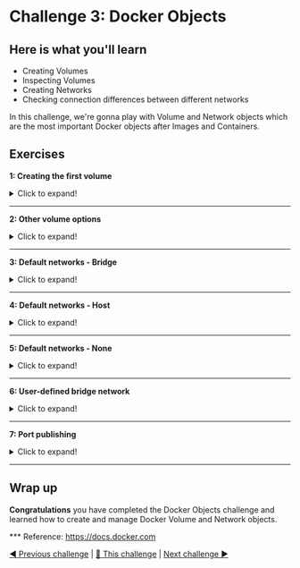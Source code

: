 # Challenge 3: Docker Objects

## Here is what you'll learn

- Creating Volumes
- Inspecting Volumes
- Creating Networks
- Checking connection differences between different networks

In this challenge, we're gonna play with Volume and Network objects which are the most important Docker objects after Images and Containers. 


## Exercises


**1: Creating the first volume**
<details>
  <summary>Click to expand!</summary>

Docker volumes are docker objects, just like containers and images. We create them just like creating images or containers. By default, we create them on the host where Docker daemon is running. But if we want, they can be created using various volume plug-ins and these plug-ins allow us to store the data, for example on a nfs drive or on the cloud. 
After the volume is created, we can mount that volume to any folder inside the container. From that moment, any files written to that folder will be physically stored in the volume. This way, we can keep these files longer than the container's lifetime. Any file in the container is deleted and lost, when container is deleted. Volumes allow us to keep files independent of containers' lifetime. Let's create our first volume and see that in action. 

First let's check if there is any volume has been created on the host before. 

Type: 
```shell
$  docker volume ls
```
Output will be something like:
```shell
DRIVER              VOLUME NAME
 ```

We don't have any volume at the moment. Let's create the first one. For that, we're gonna use ```docker volume create``` command without any option. If we want to use any specific volume driver, we would use ```-d``` option but we want to create a local volume so we don't have to specify a driver. 

Type: 
```shell
$  docker volume create first_volume
```
Output will be something like:
```shell
first_volume
 ```

We've just created our first volume. Now it's time to inspect it and see the details. 

Type: 
```shell
$ docker volume inspect first_volume
```
Output will be something like:
```shell
[
    {
        "CreatedAt": "2020-06-04T13:33:47Z",
        "Driver": "local",
        "Labels": {},
        "Mountpoint": "/var/lib/docker/volumes/first_volume/_data",
        "Name": "first_volume",
        "Options": {},
        "Scope": "local"
    }
]
```
I want you to pay attention to  ```"Mountpoint":``` section of this output. This is literally the path where this volume is located. Any file in this volume is actually stored in this path. Docker Desktop for Windows and Docker Desktop for Mac spin up a lightweight vm and run Docker daemon inside that. Therefore we can't access to this path but if you run Docker daemon on any Linux VM, cd to that path and you can see the files stored in it. Ok, now we have an empty volume. We can mount that volume to a container. It's really easy. The option that we'll use is ```-v``` and the rule is always ```volume-name``` ```:``` ```container-path```. Let's say we want to mount the volume called ```first_volume``` to the folder ```/test```. Our option would be ```-v first_volume:/test```. If this folder doesn't exist in the image, the folder will be created when container is created.

Now it's time to create a container and mount that volume. We're gonna create a new interactive container from ubuntu image and connect to its bash shell. ```first_volume``` will be mounted to container's ```/test``` folder. After it's created, we'll switch to ```/test``` directory and create a file called ```test.txt``` and exit.

(We will use another useful option too, which is ```--rm```. If you create a Docker container with ```--rm```, the container will be automatically deleted when it's exited. Therefore you don't need to manually clean later. Please use with caution.)

Type: 
```shell
$ docker container run -it --rm -v first_volume:/test ubuntu bash
```
Output will be something like:
```shell
root@666540d6384b:/#
```

Now we're connected to the container. Let's jump to the /test folder and create a file in it. 

```shell
root@666540d6384b:/# cd /test
root@666540d6384b:/test# echo "this is a test line" > test.txt
root@666540d6384b:/test# ls
test.txt
root@666540d6384b:/test# exit
exit
```

When we exited, the container stopped working. We created that container with ```--rm``` therefore container is deleted too. You can check this by typing ```docker ps -a```. There shouldn't be any running or stopped container at the moment. ```first_volume``` has been mounted to this container's ```/test``` folder. Therefore anything was written to that folder actually was written to the volume. Container was deleted but volume still remains. So our data too. Let's create another container and see that. This time we're gonna create another container from alpine image to see that it doesn't matter which image we use. 

Type: 
```shell
$ docker container run -it --rm -v first_volume:/test2 alpine sh
```
Output will be something like:
```shell
Unable to find image 'alpine:latest' locally
latest: Pulling from library/alpine
df20fa9351a1: Pull complete
Digest: sha256:185518070891758909c9f839cf4ca393ee977ac378609f700f60a771a2dfe321
Status: Downloaded newer image for alpine:latest
/ #
```

We're connected to the container. Let's jump to the ```/test2``` folder and check if file is there.  

```shell
/ # cd /test2
/test2 # ls
test.txt
/test2 # cat test.txt
this is a test line
/test2 # exit
```

Yes! The file is there. As you can see, we kept our data longer than the container's lifetime. Don't forget, containers are disposable and can be deleted but your data doesn't need to be.
</details>

***
**2: Other volume options**
<details>
  <summary>Click to expand!</summary>

Another use case of the volumes is that you can mount the same volume to multiple containers at the same time. Let's try that.


Type: 
```shell
$ docker container run -it --rm --name con1 -v first_volume:/test ubuntu bash
```
Output will be something like:
```shell
root@70fd46786a11:/#
```

We've created a new container and connected to its bash shell. Also ```first_volume``` is mounted to the ```/test``` folder. While this is running let's open a 2nd terminal window and create another container and mount the same volume too. 


Type: 
```shell
$ docker container run -it --rm --name con2 -v first_volume:/test2 ubuntu bash
```
Output will be something like:
```shell
root@7c697541e9ed:/#
```


Now we have 2 containers. con1 and con2. ```first_volume``` is mounted to con1's ```/test``` folder and also it's mounted to con2's ```/test2``` folder. Let's create a file in the ```/test2``` folder at con2. 

```shell
root@7c697541e9ed:/# cd /test2
root@7c697541e9ed:/test2# touch from-con2.txt
root@7c697541e9ed:/test2# ls
from-con2.txt  test.txt
root@7c697541e9ed:/test2#
```

After that just turn back to 1st terminal window. It's connected to con1's bash shell. Jump to the ```/test``` folder and see that file is seen from there too. 

```shell
root@70fd46786a11:/# cd /test
root@70fd46786a11:/test# ls
from-con2.txt  test.txt
root@70fd46786a11:/test#
```

This time, we'll create another container and mount ```first_volume``` to ```/test3``` folder but this time the volume will be mounted read only. For that, we're gonna use ```:ro``` option. Open another terminal window and;

Type: 
```shell
$ docker container run -it --rm --name con3 -v first_volume:/test3:ro ubuntu bash
```
Output will be something like:
```shell
root@0f00f388b5e8:/#
```
cd to ```/test3``` and try to create or delete any file. You're gonna get an error message because volume is mounted as read-only. 

```shell
root@0f00f388b5e8:/# cd /test3
root@0f00f388b5e8:/test3# ls
from-con2.txt  test.txt
root@0f00f388b5e8:/test3# rm test.txt
rm: cannot remove 'test.txt': Read-only file system
root@0f00f388b5e8:/test3# touch newfile.txt
touch: cannot touch 'newfile.txt': Read-only file system
root@0f00f388b5e8:/test3#
```

Type ```exit``` in all 3 terminals. This will close the containers and they'll be automatically deleted. But volume will not be deleted. Therefore we're gonna keep the files that we need. But now, we're done our exercise so we can delete this volume too.

Type: 
```shell
$ docker volume rm first_volume
```
Output will be something like:
```shell
first_volume
```
</details>

***
**3: Default networks - Bridge**
<details>
  <summary>Click to expand!</summary>

Let's get started. First we're gonna list current network objects.

Type: 
```shell
$ docker network ls
```
Output will be something like:
```shell
NETWORK ID          NAME                DRIVER              SCOPE
0a63e660c39f        bridge              bridge              local
a4c8780d68f4        host                host                local
3f2520a5781c        none                null                local
```
When Docker engine is installed, a default bridge network (also called bridge) is created automatically and newly-started containers connect to it unless otherwise specified. In addition to that, two other networks are created too. Which are host and none. 

All containers without a ```--network``` option specified are attached to the default bridge network. Containers on the default bridge network can access each other by their IP addresses. You can also create user-defined custom bridge networks. But we'll come to that later. For now, let's inspect the default bridge network.

Type: 
```shell
$ docker network inspect bridge
```
Output will be something like:
```shell
[
    {
        "Name": "bridge",
        "Id": "0a63e660c39f21b42b1c7722edf80667036af813820a743e900b65cf4d245314",
        "Created": "2020-07-29T18:01:01.192938Z",
        "Scope": "local",
        "Driver": "bridge",
        "EnableIPv6": false,
        "IPAM": {
            "Driver": "default",
            "Options": null,
            "Config": [
                {
                    "Subnet": "172.17.0.0/16",
                    "Gateway": "172.17.0.1"
                }
            ]
        },
        "Internal": false,
        "Attachable": false,
        "Ingress": false,
        "ConfigFrom": {
            "Network": ""
        },
        "ConfigOnly": false,
        "Containers": {},
        "Options": {
            "com.docker.network.bridge.default_bridge": "true",
            "com.docker.network.bridge.enable_icc": "true",
            "com.docker.network.bridge.enable_ip_masquerade": "true",
            "com.docker.network.bridge.host_binding_ipv4": "0.0.0.0",
            "com.docker.network.bridge.name": "docker0",
            "com.docker.network.driver.mtu": "1500"
        },
        "Labels": {}
    }
]
```

"Subnet" is "172.17.0.0/16" and "Gateway" is "172.17.0.1". This means that all containers without a ```--network``` specified will be attached to this bridge network and get an ip address from that subnet. Also each container that are connected to this network can communicate with each other. It's time to try that. First we're gonna create 2 containers with ```-d``` and ```-it``` options, in short ```-dit```. This allows us to create a container interactive and connected "-it" but also detached "-d". So connection will be opened to this container but we'll get our terminal back. In this way, we can continue to work. 

Type: 
```shell
$ docker container run -dit --rm --name con1 ubuntu bash
```
Output will be something like:
```shell
bb1dcc608811c3d7d5dd63f09fc23424bb188c2053df618861887321c8043cee
``` 

Type: 
```shell
$ docker container run -dit --rm --name con2 ubuntu bash
```
Output will be something like:
```shell
f89a73c7d38d6bad0d14b68cc629e8e4fd2f32e8f274ce20cbbb8f116efe5887
``` 

 In the mean time we're gonna learn another docker command which is ```docker attach```. This command allows us to attach our terminal’s standard input, output, and error (or any combination of the three) to a running container using the container’s ID or name. This allows us to see its ongoing output or control it interactively, as though the commands were running directly in your terminal. This is how we will attach to running connection on these containers. But before that let's inspect the bridge network object one more time. 

 Type: 
```shell
$ docker network inspect bridge
```
Output will be something like:
```shell
[
    {
        "Name": "bridge",
        "Id": "0a63e660c39f21b42b1c7722edf80667036af813820a743e900b65cf4d245314",
        "Created": "2020-07-29T18:01:01.192938Z",
        "Scope": "local",
        "Driver": "bridge",
        "EnableIPv6": false,
        "IPAM": {
            "Driver": "default",
            "Options": null,
            "Config": [
                {
                    "Subnet": "172.17.0.0/16",
                    "Gateway": "172.17.0.1"
                }
            ]
        },
        "Internal": false,
        "Attachable": false,
        "Ingress": false,
        "ConfigFrom": {
            "Network": ""
        },
        "ConfigOnly": false,
        "Containers": {
            "bb1dcc608811c3d7d5dd63f09fc23424bb188c2053df618861887321c8043cee": {
                "Name": "con1",
                "EndpointID": "76ca82059a18dad551283a9a8804791bea97138065d1ec8f104381a9d79a6454",
                "MacAddress": "02:42:ac:11:00:02",
                "IPv4Address": "172.17.0.2/16",
                "IPv6Address": ""
            },
            "f89a73c7d38d6bad0d14b68cc629e8e4fd2f32e8f274ce20cbbb8f116efe5887": {
                "Name": "con2",
                "EndpointID": "844f3d3c8f07e29170c8742ed59ea47b0bb01bb80c25e36122eaa981a2c1322e",
                "MacAddress": "02:42:ac:11:00:03",
                "IPv4Address": "172.17.0.3/16",
                "IPv6Address": ""
            }
        },
        "Options": {
            "com.docker.network.bridge.default_bridge": "true",
            "com.docker.network.bridge.enable_icc": "true",
            "com.docker.network.bridge.enable_ip_masquerade": "true",
            "com.docker.network.bridge.host_binding_ipv4": "0.0.0.0",
            "com.docker.network.bridge.name": "docker0",
            "com.docker.network.driver.mtu": "1500"
        },
        "Labels": {}
    }
]
```
This time, container section of the output is not empty. We have created two containers. They're still running. And we didn't use ```--network``` when we created them so they both are connected to default bridge network. You can see their names, ids and ip addresses above. Let's attach to ```con1``` and check the network details. 

 Type: 
```shell
$ docker attach con1
```
Output will be something like:
```shell
root@bb1dcc608811:/#
```
We are in con1. First we're gonna check network details by typing ifconfig but when you do that, you will get an error "bash: ifconfig: command not found". Another important thing you have to know about container images is that most of them are minimal builds and don't have even most used basic tools like ifconfig and ping. We need to install that first. 

 Type: 
```shell
root@bb1dcc608811:/# apt update -y && apt install -y net-tools iputils-ping
```
Output will be something like:
```shell
root@bb1dcc608811:/#
```

We've installed ifconfig and ping utilities. Now we can check the container's ip address.

Type: 
```shell
root@bb1dcc608811:/# ifconfig
```
Output will be something like:
```shell
eth0: flags=4163<UP,BROADCAST,RUNNING,MULTICAST>  mtu 1500
        inet 172.17.0.2  netmask 255.255.0.0  broadcast 172.17.255.255
        ether 02:42:ac:11:00:02  txqueuelen 0  (Ethernet)
        RX packets 10482  bytes 15220468 (15.2 MB)
        RX errors 0  dropped 0  overruns 0  frame 0
        TX packets 4994  bytes 274694 (274.6 KB)
        TX errors 0  dropped 0 overruns 0  carrier 0  collisions 0

lo: flags=73<UP,LOOPBACK,RUNNING>  mtu 65536
        inet 127.0.0.1  netmask 255.0.0.0
        loop  txqueuelen 1000  (Local Loopback)
        RX packets 0  bytes 0 (0.0 B)
        RX errors 0  dropped 0  overruns 0  frame 0
        TX packets 0  bytes 0 (0.0 B)
        TX errors 0  dropped 0 overruns 0  carrier 0  collisions 0
```

As you can see, con1 got an ip address "172.17.0.2". Let's try to ping con2. Ip address of con2 is 172.17.0.3.

Type: 
```shell
root@bb1dcc608811:/# ping -c 4 172.17.0.3
```
Output will be something like:
```shell
PING 172.17.0.3 (172.17.0.3) 56(84) bytes of data.
64 bytes from 172.17.0.3: icmp_seq=1 ttl=64 time=4.85 ms
64 bytes from 172.17.0.3: icmp_seq=2 ttl=64 time=0.105 ms
64 bytes from 172.17.0.3: icmp_seq=3 ttl=64 time=0.090 ms
64 bytes from 172.17.0.3: icmp_seq=4 ttl=64 time=0.156 ms

--- 172.17.0.3 ping statistics ---
4 packets transmitted, 4 received, 0% packet loss, time 3086ms
rtt min/avg/max/mdev = 0.090/1.299/4.848/2.048 ms
```
It seems that connection between con1 and con2 is possible. Because they're connected to the same default bridge network. They can communicate directly without exposing their ports. They're on the same network and there isn't any rule that blocks this communication. But I wonder if they can solve each other's name too? Is there any dns mechanism running behind the scenes? Let's try that. First we're gonna try to ping www.bing.com and see if container can solve public domain names. 

Type: 
```shell
root@bb1dcc608811:/# ping -c 2 www.bing.com
```
Output will be something like:
```shell
PING dual-a-0001.a-msedge.net (13.107.21.200) 56(84) bytes of data.
64 bytes from 13.107.21.200 (13.107.21.200): icmp_seq=1 ttl=37 time=11.4 ms
64 bytes from 13.107.21.200 (13.107.21.200): icmp_seq=2 ttl=37 time=15.1 ms

--- dual-a-0001.a-msedge.net ping statistics ---
2 packets transmitted, 2 received, 0% packet loss, time 1002ms
rtt min/avg/max/mdev = 11.420/13.259/15.099/1.839 ms
```

Yes it's working. Now let's try to ping con2. 

Type: 
```shell
root@bb1dcc608811:/# ping -c 2 con2
```
Output will be something like:
```shell
ping: con2: Name or service not known
```
Containers on the default bridge network can only access each other by their IP addresses, unless you use the --link option, which is considered legacy. On a user-defined bridge network, containers can resolve each other by name or alias. That's the main benefit of user defined bridge networks. In addition to that using a user-defined network provides a scoped network in which only containers attached to that network are able to communicate. We'll come to that later. 

You can detach from a container and leave it running using the CTRL-p CTRL-q key sequence. Let's type that and detach from the container. 

You can connect to and disconnect from networks any time you wish. Let's try this and disconnect "con1" from bridge network. 

Type: 
```shell
$ docker network disconnect bridge con1
```

Now the con1 is disconnected from bridge network. Attach again to container's shell and check that it's disconnected. 

Type: 
```shell
$ docker attach con1
```
Output will be something like:
```shell
root@bb1dcc608811:/# ifconfig
lo: flags=73<UP,LOOPBACK,RUNNING>  mtu 65536
        inet 127.0.0.1  netmask 255.0.0.0
        loop  txqueuelen 1000  (Local Loopback)
        RX packets 0  bytes 0 (0.0 B)
        RX errors 0  dropped 0  overruns 0  frame 0
        TX packets 0  bytes 0 (0.0 B)
        TX errors 0  dropped 0 overruns 0  carrier 0  collisions 0
```
As you can see, only the loopback adapter remains. Let's type CTRL-p CTRL-q and detach from the container again. Delete the containers by typing ```docker container rm -f con1 con2```
</details>

***
**4: Default networks - Host**
<details>
  <summary>Click to expand!</summary>

Another network that has been created when Docker starts is "host" network. If you attach a container to the "host" network, that container’s network stack is not isolated from Docker host's network stack (container shares the host’s networking namespace), and the container does not get its own IP-address allocated. Let's create another container and connect it to the host network.

Type: 
```shell
$ docker container run --rm --network host --name con3 -it ubuntu bash
```
Output will be something like:
```shell
root@docker-desktop:/#
``` 
Again we're gonna install ifconfig and ping by typing ```apt update -y && apt install -y net-tools iputils-ping``` . When this is done, type ```ifconfig```

Type: 
```shell
root@docker-desktop:/# ifconfig
```
Output will be something like:
```shell
docker0: flags=4163<UP,BROADCAST,RUNNING,MULTICAST>  mtu 1500
        inet 172.17.0.1  netmask 255.255.0.0  broadcast 172.17.255.255
        inet6 fe80::42:b5ff:fe4d:9a9  prefixlen 64  scopeid 0x20<link>
        ether 02:42:b5:4d:09:a9  txqueuelen 0  (Ethernet)
        RX packets 12681  bytes 525430 (525.4 KB)
        RX errors 0  dropped 0  overruns 0  frame 0
        TX packets 27654  bytes 39770860 (39.7 MB)
        TX errors 0  dropped 0 overruns 0  carrier 0  collisions 0

eth0: flags=4163<UP,BROADCAST,RUNNING,MULTICAST>  mtu 1500
        inet 192.168.65.3  netmask 255.255.255.240  broadcast 192.168.65.15
        inet6 fe80::50:ff:fe00:1  prefixlen 64  scopeid 0x20<link>
        ether 02:50:00:00:00:01  txqueuelen 1000  (Ethernet)
        RX packets 229369  bytes 337542126 (337.5 MB)
        RX errors 0  dropped 0  overruns 0  frame 0
        TX packets 65774  bytes 3733334 (3.7 MB)
        TX errors 0  dropped 0 overruns 0  carrier 0  collisions 0

lo: flags=73<UP,LOOPBACK,RUNNING>  mtu 65536
        inet 127.0.0.1  netmask 255.0.0.0
        inet6 ::1  prefixlen 128  scopeid 0x10<host>
        loop  txqueuelen 1000  (Local Loopback)
        RX packets 1251  bytes 75612 (75.6 KB)
        RX errors 0  dropped 0  overruns 0  frame 0
        TX packets 1251  bytes 75612 (75.6 KB)
        TX errors 0  dropped 0 overruns 0  carrier 0  collisions 0

veth9f4c8b5: flags=4163<UP,BROADCAST,RUNNING,MULTICAST>  mtu 1500
        inet6 fe80::40f7:4eff:feb1:3cc1  prefixlen 64  scopeid 0x20<link>
        ether 42:f7:4e:b1:3c:c1  txqueuelen 0  (Ethernet)
        RX packets 5290  bytes 291759 (291.7 KB)
        RX errors 0  dropped 0  overruns 0  frame 0
        TX packets 10508  bytes 15222922 (15.2 MB)
        TX errors 0  dropped 0 overruns 0  carrier 0  collisions 0
``` 

Check the eth0 adapter. It's exactly the same adapter that the host has. So there isn't any network isolation. Container is running like a process on the host and uses network infrastructure of the host without any bridge or something like that in the middle. Type exit and close the connection. Container will be automatically deleted. 
</details>

***
**5: Default networks - None**
<details>
  <summary>Click to expand!</summary>

If you want to disable networking stack completely on a container, you can use  --network none flag. Within the container, only the loopback device will be created. Let's try that. 

Type: 
```shell
$ docker container run --rm -it --network none alpine ash
```
Output will be something like:
```shell
/ #
``` 

Type: 
```shell
/ # ip link show
```
Output will be something like:
```shell
1: lo: <LOOPBACK,UP,LOWER_UP> mtu 65536 qdisc noqueue state UNKNOWN qlen 1000
    link/loopback 00:00:00:00:00:00 brd 00:00:00:00:00:00
2: sit0@NONE: <NOARP> mtu 1480 qdisc noop state DOWN qlen 1000
    link/sit 0.0.0.0 brd 0.0.0.0
``` 
As you can see, there isn't any eth device that has been created. This container can't communicate with any endpoint. Type exit, the container will be automatically deleted. 
</details>

***
**6: User-defined bridge network**
<details>
  <summary>Click to expand!</summary>

All containers without a --network specified are connected to the default bridge network. This can be a risk, as unrelated stacks/services/containers are then able to communicate. Using a user-defined network provides a scoped network in which only containers attached to that network are able to communicate.
If your containers use the default bridge network, you can configure it, but all the containers use the same settings, such as MTU and iptables rules. In addition, configuring the default bridge network happens outside of Docker itself, and requires a restart of Docker. User-defined bridge networks are created by using ```docker network create``` command. If different groups of applications have different network requirements, you can configure each user-defined bridge network separately while creating them. Containers connected to the same user-defined bridge network effectively expose all ports to each other. For a port to be accessible to containers or non-Docker hosts on different networks, that port must be published using the -p or --publish flag which we will come later. For now let's create our first user-defined bridge network. 

Type: 
```shell
$ docker network create first_network
```
Output will be something like:
```shell
6bb87b6c22ea7dceee3cf87367aee2bd9045c1f255d98c4c01cac00ab6478d13
``` 

It has been created. Now it's time to check and see its details. 

Type: 
```shell
$ docker network ls
```
Output will be something like:
```shell
NETWORK ID          NAME                DRIVER              SCOPE
0a63e660c39f        bridge              bridge              local
6bb87b6c22ea        first_network       bridge              local
a4c8780d68f4        host                host                local
3f2520a5781c        none                null                local
``` 

Type: 
```shell
$ docker network inspect first_network
```
Output will be something like:
```shell
[
    {
        "Name": "first_network",
        "Id": "6bb87b6c22ea7dceee3cf87367aee2bd9045c1f255d98c4c01cac00ab6478d13",
        "Created": "2020-08-05T12:12:44.2681958Z",
        "Scope": "local",
        "Driver": "bridge",
        "EnableIPv6": false,
        "IPAM": {
            "Driver": "default",
            "Options": {},
            "Config": [
                {
                    "Subnet": "172.18.0.0/16",
                    "Gateway": "172.18.0.1"
                }
            ]
        },
        "Internal": false,
        "Attachable": false,
        "Ingress": false,
        "ConfigFrom": {
            "Network": ""
        },
        "ConfigOnly": false,
        "Containers": {},
        "Options": {},
        "Labels": {}
    }
]
``` 

Again, I want you to notice the Gateway and Subnet section of this output. We've created a user-defined bridge network. We didn't specify any subnet option. That is why it got the next ip block after default bridge network. So subnet is "172.18.0.0/16". If we create another one, it will get "172.19.0.0/16" and this goes on like that. Let's create 2 containers again and connect them to this newly created network. 


Type: 
```shell
$ docker container run -dit --rm --name web --network first_network busybox sh
```
Output will be something like:
```shell
ad1a7086a97b8ea6acbf203a7df2b17c1d276ffb46464a79b439208a527380e7
``` 

Type: 
```shell
$ docker container run -dit --rm --name database --network first_network busybox sh
```
Output will be something like:
```shell
2e93b1d08ac6f35043e417e3e15116ca7100f85020d59b24107805580417ef3b
``` 
2 containers have been created and connected to the ```first_network```. As said before, user-defined bridge networks allow containers to resolve each other's name. We're gonna do that now. 

Type: 
```shell
$ docker attach web
```
Output will be something like:
```shell
/ #
``` 

We're connected to "web" container. Let's try to ping "database" container by its name. 

Type: 
```shell
$ ping -c 4 database
```
Output will be something like:
```shell
PING database (172.18.0.3): 56 data bytes
64 bytes from 172.18.0.3: seq=0 ttl=64 time=0.104 ms
64 bytes from 172.18.0.3: seq=1 ttl=64 time=0.117 ms
64 bytes from 172.18.0.3: seq=2 ttl=64 time=0.158 ms
64 bytes from 172.18.0.3: seq=3 ttl=64 time=0.069 ms

--- database ping statistics ---
4 packets transmitted, 4 packets received, 0% packet loss
round-trip min/avg/max = 0.069/0.112/0.158 ms
```

As you can see, containers that are connected to the same user-defined bridge network can communicate with each other and resolve each other's name. But let's try to create another container on the default bridge network and try to access this container. 

Open a second terminal window. 
Type: 
```shell
$ docker container run -it --rm --name test busybox sh
```
Output will be something like:
```shell
/ #
```

"test" container has been created and you're connected to its shell. Try to ping "database" container by its name and ip address.

```shell
/ # ping database
ping: bad address 'database'
/ # ping -c 4 172.18.0.3
PING 172.18.0.3 (172.18.0.3): 56 data bytes

--- 172.18.0.3 ping statistics ---
4 packets transmitted, 0 packets received, 100% packet loss
/ #
```

You shouldn't have been able to neither resolve its name nor access to this container by its ip address. Containers that are running on different networks can't communicate with each other without exposed ports. Only the containers that are running on the same network can communicate with each other and if they are running on the same user-defined bridge network, they can resolve each other's name too. Close this connection by typing exit and delete other containers too by typing ```docker container rm -f web database```

As the last part of this exercise, let's create a second bridge network but this time we're gonna specify the subnet and ip ranges. 

Type: 
```shell
$ docker network create --driver=bridge --subnet=10.10.0.0/16 --ip-range=10.10.10.0/24 --gateway=10.10.10.10 second_network 
```
Output will be something like:
```shell
34d051989f2a578ba704d5b8019db59fd195a6ba96d53bfd6ceaa7195a854f5b
```

Type: 
```shell
$ docker network ls
```
Output will be something like:
```shell
NETWORK ID          NAME                DRIVER              SCOPE
0a63e660c39f        bridge              bridge              local
6bb87b6c22ea        first_network       bridge              local
a4c8780d68f4        host                host                local
3f2520a5781c        none                null                local
34d051989f2a        second_network      bridge              local
```
</details>

***
**7: Port publishing**
<details>
  <summary>Click to expand!</summary>

By default, when you create a container, it does not publish any of its ports to outside world. To make a port available to clients outside the Docker, or to Docker containers which are not connected to the same network, we use ```--publish``` or ```-p``` flags. This creates a firewall rule which maps a container port to a port on the Docker host. Any package that reaches to that port on the host will be forwarded to the port that listens on the container. So you can access to services inside the container from outside. Also containers which are not connected to the container’s network can reach this container via that published port. Let's try this. We're gonna create 2 containers connected to 2 different networks. First one will be "web" and will be published TCP Port 80. Other one is just a busybox container that we'll try to connect to "web" container. 

Type: 
```shell
$  docker container run -d --name webserver --network first_network -p 5000:80 nginx
```
Output will be something like:
```shell
d20a67de0c86993f07dbc0774a883e5d6414693b5fdd9f2b183426bf4a5835c3
```
If you open a browser on your computer and visit 127.0.0.1:5000, you will reach to the web daemon which is running inside the container. Somehow, we mapped host's TCP 5000 to containers TCP 80. 

<img src="./img/nginx2.png">

Now, let's create a second container and connect that to the ```second_network``` and try to reach webserver. But first let's get webserver's ip address. Type ```docker container inspect webserver``` and check Ip address section. In my case it's "IPAddress": "172.18.0.4". Ok, we are now ready to create the second container. 

Type: 
```shell
$ docker container run --rm -it --name test_container --network second_network centos sh
```
Output will be something like:
```shell
sh-4.4#
```

Let's try to reach webserver. We're gonna use curl and try to access 172.18.0.4:80. 

Type: 
```shell
$ sh-4.4# curl 172.18.0.4:80
```
Output will be something like:
```shell
curl: (7) Failed to connect to 172.18.0.4 port 80: Connection timed out
```

We got a "connection time-out" message. Because we were trying to reach a container which is connected to another network. Remember that, containers that are running on different networks can't communicate with each other. Instead of that, if we try to reach 172.18.0.1 "which is the gateway of the first_network" on port 5000 we can reach to the container. Because, we have exposed that port. 

Type: 
```shell
$ sh-4.4# curl 172.18.0.1:5000
```
Output will be something like:
```shell
<!DOCTYPE html>
<html>
<head>
<title>Welcome to nginx!</title>
<style>
    body {
        width: 35em;
        margin: 0 auto;
        font-family: Tahoma, Verdana, Arial, sans-serif;
    }
</style>
</head>
<body>
<h1>Welcome to nginx!</h1>
<p>If you see this page, the nginx web server is successfully installed and
working. Further configuration is required.</p>

<p>For online documentation and support please refer to
<a href="http://nginx.org/">nginx.org</a>.<br/>
Commercial support is available at
<a href="http://nginx.com/">nginx.com</a>.</p>

<p><em>Thank you for using nginx.</em></p>
</body>
</html>
```
Type exit and container will be automatically deleted. 

P.S. ```-p 8080:80/udp``` you can also expose udp ports like that. 

Let's delete other containers and networks that we've created so far. 

Type: 
```shell
$ docker container rm -f webserver database
```

Type: 
```shell
$ docker network rm first_network second_network
```
</details>

***
## Wrap up

__Congratulations__ you have completed the Docker Objects challenge and learned how to create and manage Docker Volume and Network objects.

*** Reference: https://docs.docker.com

[◀ Previous challenge](./challenge2.md) | [🔼 This challenge](./challenge3.md) | [Next challenge ▶](./challenge4.md)
